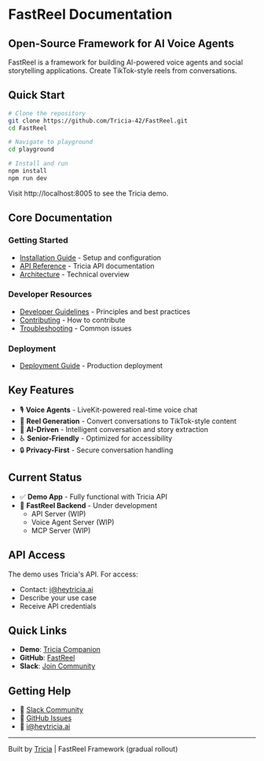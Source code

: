 # FastReel Documentation

## Open-Source Framework for AI Voice Agents

FastReel is a framework for building AI-powered voice agents and social storytelling applications. Create TikTok-style reels from conversations.

## Quick Start

```bash
# Clone the repository
git clone https://github.com/Tricia-42/FastReel.git
cd FastReel

# Navigate to playground
cd playground

# Install and run
npm install
npm run dev
```

Visit http://localhost:8005 to see the Tricia demo.

## Core Documentation

### Getting Started
- [Installation Guide](getting-started.md) - Setup and configuration
- [API Reference](api-reference.md) - Tricia API documentation
- [Architecture](architecture.md) - Technical overview

### Developer Resources
- [Developer Guidelines](developer-guidelines.md) - Principles and best practices
- [Contributing](contributing.md) - How to contribute
- [Troubleshooting](troubleshooting.md) - Common issues

### Deployment
- [Deployment Guide](deployment.md) - Production deployment

## Key Features

- 🎙️ **Voice Agents** - LiveKit-powered real-time voice chat
- 📱 **Reel Generation** - Convert conversations to TikTok-style content
- 🧠 **AI-Driven** - Intelligent conversation and story extraction
- ♿ **Senior-Friendly** - Optimized for accessibility
- 🔒 **Privacy-First** - Secure conversation handling

## Current Status

- ✅ **Demo App** - Fully functional with Tricia API
- 🚧 **FastReel Backend** - Under development
  - API Server (WIP)
  - Voice Agent Server (WIP)
  - MCP Server (WIP)

## API Access

The demo uses Tricia's API. For access:
- Contact: i@heytricia.ai
- Describe your use case
- Receive API credentials

## Quick Links

- **Demo**: [Tricia Companion](https://demo.heytricia.ai)
- **GitHub**: [FastReel](https://github.com/Tricia-42/FastReel)
- **Slack**: [Join Community](https://fastreel-community.slack.com)

## Getting Help

- 💬 [Slack Community](https://fastreel-community.slack.com)
- 🐛 [GitHub Issues](https://github.com/Tricia-42/FastReel/issues)
- 📧 i@heytricia.ai

---

Built by [Tricia](https://heytricia.ai) | FastReel Framework (gradual rollout) 